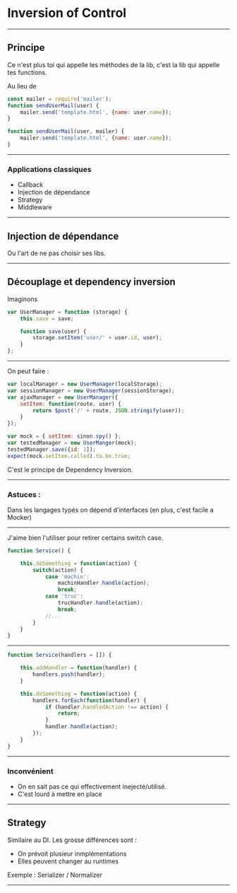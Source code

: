Inversion of Control
=======================

---------------------
## Principe

Ce n'est plus toi qui appelle les méthodes de la lib, c'est la lib qui appelle tes functions.

Au lieu de
```js
const mailer = require('mailer');
function sendUserMail(user) {
    mailer.send('template.html', {name: user.name});
}
```

```js
function sendUserMail(user, mailer) {
    mailer.send('template.html', {name: user.name});
}
```
-----------------
### Applications classiques

 - Callback
 - Injection de dépendance
 - Strategy
 - Middleware
----------------

## Injection de dépendance

Ou l'art de ne pas choisir ses libs.

--------------------
## Découplage et dependency inversion

Imaginons
```js
var UserManager = function (storage) {
	this.save = save;

    function save(user) {
	    storage.setItem('user/' + user.id, user);
    }
};
```

---------------------
On peut faire :

```js
var localManager = new UserManager(localStorage);
var sessionManager = new UserManager(sessionStorage);
var ajaxManager = new UserManager({
	setItem: function(route, user) {
		return $post('/' + route, JSON.stringify(user));
	}
});

var mock = { setItem: sinon.spy() };
var testedManager = new UserManger(mock);
testedManager.save({id: 1]);
expect(mock.setItem.called).to.be.true;
```

C'est le principe de Dependency Inversion.

-----------------------------
### Astuces :

Dans les langages typés on dépend d'interfaces (en plus, c'est facile a Mocker)

-----------------

J'aime bien l'utiliser pour retirer certains switch case.

```js
function Service() {

    this.doSomething = function(action) {
        switch(action) {
            case 'machin':
                machinHandler.handle(action);
                break;
            case 'truc':
                trucHandler.handle(action);
                break;
            //...
        }
    }
}
```

---------------------

```js
function Service(handlers = []) {

    this.addHandler = function(handler) {
        handlers.push(handler);
    }

    this.doSomething = function(action) {
        handlers.forEach(function(handler) {
            if (handler.handledAction !== action) {
                return;
            }
            handler.handle(action);
        });
    }
}
```




--------------------------
### Inconvénient

 - On en sait pas ce qui effectivement inejecté/utilisé.
 - C'est lourd à mettre en place

--------------------------
## Strategy

Similaire au DI. Les grosse différences sont :

 - On prévoit plusieur inmplémentations
 - Elles peuvent changer au runtimes

 Exemple : Serializer / Normalizer

----------------------













